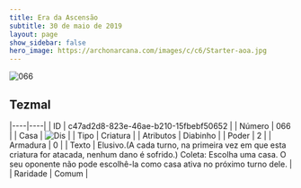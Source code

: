 ```yaml
---
title: Era da Ascensão
subtitle: 30 de maio de 2019
layout: page
show_sidebar: false
hero_image: https://archonarcana.com/images/c/c6/Starter-aoa.jpg
---
```


![066](https://cdn.keyforgegame.com/media/card_front/pt/435_066_CW7H78GR7M74_pt.png)

## Tezmal

|----|----|
| ID | c47ad2d8-823e-46ae-b210-15fbebf50652 |
| Número | 066 |
| Casa | ![Dis](https://archonarcana.com/images/thumb/e/e8/Dis.png/22px-Dis.png "Dis") |
| Tipo | Criatura |
| Atributos | Diabinho |
| Poder | 2 |
| Armadura | 0 |
| Texto | Elusivo.(A cada turno, na primeira vez em que esta criatura for atacada, nenhum dano é sofrido.) Coleta: Escolha uma casa. O seu oponente não pode escolhê-la como casa ativa no próximo turno dele. |
| Raridade | Comum |
